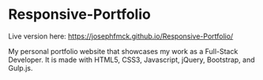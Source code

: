 # Responsive-Portfolio


Live version here: https://josephfmck.github.io/Responsive-Portfolio/

My personal portfolio website that showcases my work as a Full-Stack Developer. 
It is made with HTML5, CSS3, Javascript, jQuery, Bootstrap, and Gulp.js.

